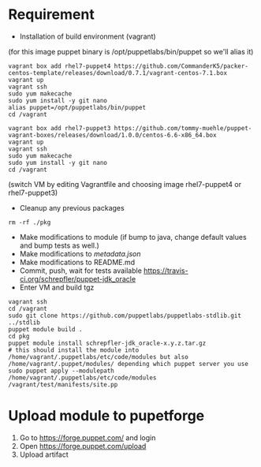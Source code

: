 Requirement
========
- Installation of build environment (vagrant)

(for this image puppet binary is /opt/puppetlabs/bin/puppet so we'll alias it)
```shell
vagrant box add rhel7-puppet4 https://github.com/CommanderK5/packer-centos-template/releases/download/0.7.1/vagrant-centos-7.1.box
vagrant up
vagrant ssh
sudo yum makecache
sudo yum install -y git nano
alias puppet=/opt/puppetlabs/bin/puppet
cd /vagrant
```

```shell
vagrant box add rhel7-puppet3 https://github.com/tommy-muehle/puppet-vagrant-boxes/releases/download/1.0.0/centos-6.6-x86_64.box
vagrant up
vagrant ssh
sudo yum makecache
sudo yum install -y git nano
cd /vagrant
```

(switch VM by editing Vagrantfile and choosing image rhel7-puppet4 or rhel7-puppet3)

- Cleanup any previous packages
```shell
rm -rf ./pkg
```

- Make modifications to module (if bump to java, change default values and bump tests as well.)
- Make modifications to _metadata.json_
- Make modifications to README.md
- Commit, push, wait for tests available https://travis-ci.org/schrepfler/puppet-jdk_oracle
- Enter VM and build tgz
```shell
vagrant ssh
cd /vagrant
sudo git clone https://github.com/puppetlabs/puppetlabs-stdlib.git ../stdlib
puppet module build .
cd pkg
puppet module install schrepfler-jdk_oracle-x.y.z.tar.gz
# this should install the module into /home/vagrant/.puppetlabs/etc/code/modules but also /home/vagrant/.puppet/modules/ depending which puppet server you use
sudo puppet apply --modulepath /home/vagrant/.puppetlabs/etc/code/modules /vagrant/test/manifests/site.pp
```

Upload module to pupetforge
======
1. Go to https://forge.puppet.com/ and login
2. Open https://forge.puppet.com/upload
3. Upload artifact
